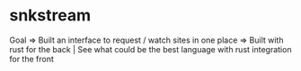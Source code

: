 # snkstream

Goal => Built an interface to request / watch sites in one place
     => Built with rust for the back | See what could be the best language with rust integration        for the front
